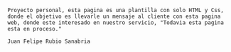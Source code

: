     Proyecto personal, esta pagina es una plantilla con solo HTML y Css, donde el objetivo es llevarle un mensaje al cliente con esta pagina web, donde este interesado en nuestro servicio, "Todavia esta pagina esta en proceso."

    Juan Felipe Rubio Sanabria